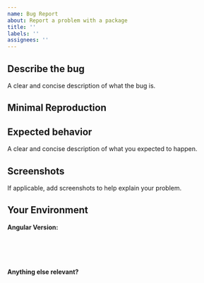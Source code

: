 ```yaml
---
name: Bug Report
about: Report a problem with a package
title: ''
labels: ''
assignees: ''
---
```


## Describe the bug

A clear and concise description of what the bug is.

## Minimal Reproduction

<!--
Please create and share minimal reproduction of the issue starting with this template:

Datepicker: https://stackblitz.com/edit/blitz-datepicker?file=src%2Fapp%2Fmaterial-module.ts
-->

## Expected behavior

A clear and concise description of what you expected to happen.

## Screenshots

If applicable, add screenshots to help explain your problem.

## Your Environment

**Angular Version:**

<pre><code>
<!-- run `ng version` and paste output below -->
<!-- ✍️-->

</code></pre>

**Anything else relevant?**

<!-- ✍️Is this a browser specific issue? If so, please specify the browser and version. -->

<!-- ✍️Do any of these matter: operating system, IDE, package manager, HTTP server, ...? If so, please mention it below. -->
